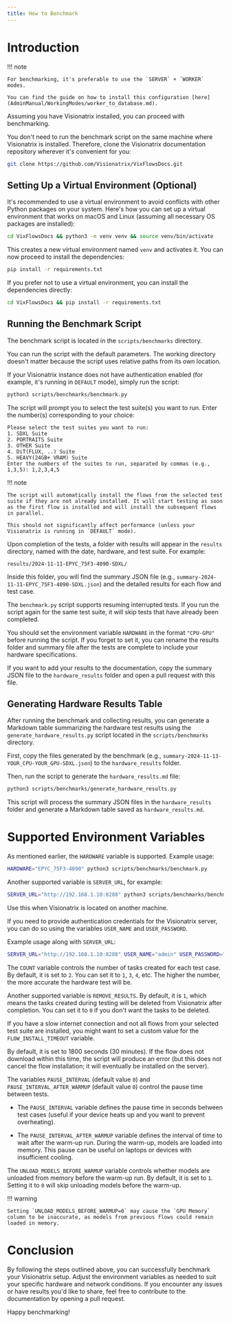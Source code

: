 ```yaml
---
title: How to Benchmark
---
```


# Introduction

!!! note

    For benchmarking, it's preferable to use the `SERVER` + `WORKER` modes.

    You can find the guide on how to install this configuration [here](AdminManual/WorkingModes/worker_to_database.md).

Assuming you have Visionatrix installed, you can proceed with benchmarking.

You don't need to run the benchmark script on the same machine where Visionatrix is installed. Therefore, clone the Visionatrix documentation repository wherever it's convenient for you:

```bash
git clone https://github.com/Visionatrix/VixFlowsDocs.git
```

## Setting Up a Virtual Environment (Optional)

It's recommended to use a virtual environment to avoid conflicts with other Python packages on your system. Here's how you can set up a virtual environment that works on macOS and Linux (assuming all necessary OS packages are installed):

```bash
cd VixFlowsDocs && python3 -m venv venv && source venv/bin/activate
```

This creates a new virtual environment named `venv` and activates it. You can now proceed to install the dependencies:

```bash
pip install -r requirements.txt
```

If you prefer not to use a virtual environment, you can install the dependencies directly:

```bash
cd VixFlowsDocs && pip install -r requirements.txt
```

## Running the Benchmark Script

The benchmark script is located in the `scripts/benchmarks` directory.

You can run the script with the default parameters. The working directory doesn't matter because the script uses relative paths from its own location.

If your Visionatrix instance does not have authentication enabled (for example, it's running in `DEFAULT` mode), simply run the script:

```bash
python3 scripts/benchmarks/benchmark.py
```

The script will prompt you to select the test suite(s) you want to run. Enter the number(s) corresponding to your choice:

```
Please select the test suites you want to run:
1. SDXL Suite
2. PORTRAITS Suite
3. OTHER Suite
4. DiT(FLUX, ..) Suite
5. HEAVY(24GB+ VRAM) Suite
Enter the numbers of the suites to run, separated by commas (e.g., 1,3,5): 1,2,3,4,5
```

!!! note

    The script will automatically install the flows from the selected test suite if they are not already installed. It will start testing as soon as the first flow is installed and will install the subsequent flows in parallel.

    This should not significantly affect performance (unless your Visionatrix is running in `DEFAULT` mode).

Upon completion of the tests, a folder with results will appear in the `results` directory, named with the date, hardware, and test suite. For example:

```
results/2024-11-11-EPYC_75F3-4090-SDXL/
```

Inside this folder, you will find the summary JSON file (e.g., `summary-2024-11-11-EPYC_75F3-4090-SDXL.json`) and the detailed results for each flow and test case.

The `benchmark.py` script supports resuming interrupted tests. If you run the script again for the same test suite, it will skip tests that have already been completed.

You should set the environment variable `HARDWARE` in the format `"CPU-GPU"` before running the script. If you forget to set it, you can rename the results folder and summary file after the tests are complete to include your hardware specifications.

If you want to add your results to the documentation, copy the summary JSON file to the `hardware_results` folder and open a pull request with this file.

## Generating Hardware Results Table

After running the benchmark and collecting results, you can generate a Markdown table summarizing the hardware test results using the `generate_hardware_results.py` script located in the `scripts/benchmarks` directory.

First, copy the files generated by the benchmark (e.g., `summary-2024-11-13-YOUR_CPU-YOUR_GPU-SDXL.json`) to the `hardware_results` folder.

Then, run the script to generate the `hardware_results.md` file:

```bash
python3 scripts/benchmarks/generate_hardware_results.py
```

This script will process the summary JSON files in the `hardware_results` folder and generate a Markdown table saved as `hardware_results.md`.

# Supported Environment Variables

As mentioned earlier, the `HARDWARE` variable is supported. Example usage:

```bash
HARDWARE="EPYC_75F3-4090" python3 scripts/benchmarks/benchmark.py
```

Another supported variable is `SERVER_URL`, for example:

```bash
SERVER_URL="http://192.168.1.10:8288" python3 scripts/benchmarks/benchmark.py
```

Use this when Visionatrix is located on another machine.

If you need to provide authentication credentials for the Visionatrix server, you can do so using the variables `USER_NAME` and `USER_PASSWORD`.

Example usage along with `SERVER_URL`:

```bash
SERVER_URL="http://192.168.1.10:8288" USER_NAME="admin" USER_PASSWORD="admin" python3 scripts/benchmarks/benchmark.py
```

The `COUNT` variable controls the number of tasks created for each test case. By default, it is set to `2`. You can set it to `1`, `3`, `4`, etc. The higher the number, the more accurate the hardware test will be.

Another supported variable is `REMOVE_RESULTS`. By default, it is `1`, which means the tasks created during testing will be deleted from Visionatrix after completion. You can set it to `0` if you don't want the tasks to be deleted.

If you have a slow internet connection and not all flows from your selected test suite are installed, you might want to set a custom value for the `FLOW_INSTALL_TIMEOUT` variable.

By default, it is set to 1800 seconds (30 minutes). If the flow does not download within this time, the script will produce an error (but this does not cancel the flow installation; it will eventually be installed on the server).

The variables `PAUSE_INTERVAL` (default value `0`) and `PAUSE_INTERVAL_AFTER_WARMUP` (default value `0`) control the pause time between tests.

- The `PAUSE_INTERVAL` variable defines the pause time in seconds between test cases (useful if your device heats up and you want to prevent overheating).

- The `PAUSE_INTERVAL_AFTER_WARMUP` variable defines the interval of time to wait after the warm-up run. During the warm-up, models are loaded into memory. This pause can be useful on laptops or devices with insufficient cooling.

The `UNLOAD_MODELS_BEFORE_WARMUP` variable controls whether models are unloaded from memory before the warm-up run. By default, it is set to `1`. Setting it to `0` will skip unloading models before the warm-up.

!!! warning

    Setting `UNLOAD_MODELS_BEFORE_WARMUP=0` may cause the `GPU Memory` column to be inaccurate, as models from previous flows could remain loaded in memory.

# Conclusion

By following the steps outlined above, you can successfully benchmark your Visionatrix setup. Adjust the environment variables as needed to suit your specific hardware and network conditions. If you encounter any issues or have results you'd like to share, feel free to contribute to the documentation by opening a pull request.

Happy benchmarking!
